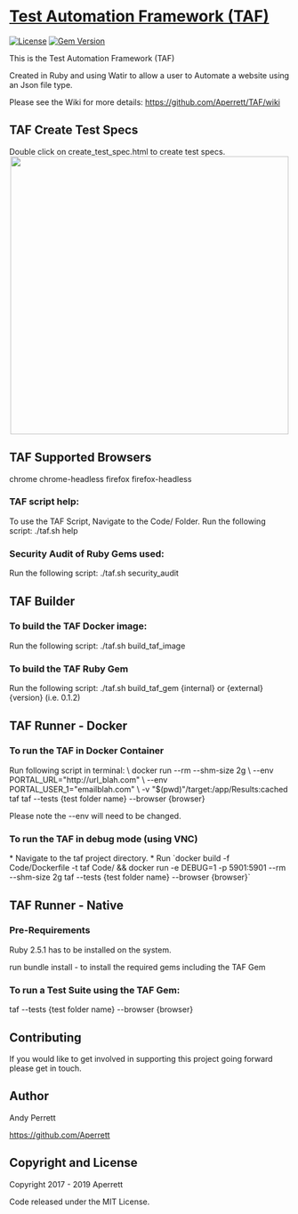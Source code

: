 # [Test Automation Framework (TAF)](https://github.com/Aperrett/TAF)
[![License](https://img.shields.io/github/license/mashape/apistatus.svg)](https://opensource.org/licenses/MIT) [![Gem Version](https://badge.fury.io/rb/taf.svg)](https://badge.fury.io/rb/taf)

This is the Test Automation Framework (TAF)

Created in Ruby and using Watir to allow a user to Automate a website using an Json file type.

Please see the Wiki for more details: https://github.com/Aperrett/TAF/wiki

<h2>TAF Create Test Specs </h2>
Double click on create_test_spec.html to create test specs.

<div align="center">
    <img src="https://user-images.githubusercontent.com/32389685/57616562-5d18ae00-7576-11e9-9999-84af21586735.png" width="500px"</img> 
</div>

<h2>TAF Supported Browsers </h2>
chrome
chrome-headless
firefox
firefox-headless

<h3>TAF script help: </h3>
To use the TAF Script, Navigate to the Code/ Folder.
Run the following script: 
./taf.sh help

<h3>Security Audit of Ruby Gems used: </h3>
Run the following script: 
./taf.sh security_audit

<h2>TAF Builder</h2> 
<h3>To build the TAF Docker image:</h3>
Run the following script: 
./taf.sh build_taf_image

<h3>To build the TAF Ruby Gem</h3>
Run the following script: 
./taf.sh build_taf_gem {internal} or {external} {version} (i.e. 0.1.2)

<h2>TAF Runner - Docker</h2>
<h3>To run the TAF in Docker Container</h3>
Run following script in terminal: \
docker run --rm --shm-size 2g \
--env PORTAL_URL="http://url_blah.com" \
--env PORTAL_USER_1="emailblah.com" \
-v "$(pwd)"/target:/app/Results:cached taf taf --tests {test folder name} --browser {browser}

Please note the --env will need to be changed.

<h3>To run the TAF in debug mode (using VNC)</h3>
* Navigate to the taf project directory.
* Run `docker build -f Code/Dockerfile -t taf Code/ && docker run -e DEBUG=1 -p 5901:5901 --rm --shm-size 2g taf --tests {test folder name} --browser {browser}`

<h2>TAF Runner - Native</h2>
<h3>Pre-Requirements</h3>
Ruby 2.5.1 has to be installed on the system.

run bundle install - to install the required gems including the TAF Gem

<h3>To run a Test Suite using the TAF Gem:</h3>
taf --tests {test folder name} --browser {browser}

<h2>Contributing</h2>

If you would like to get involved in supporting this project going forward please get in touch.

<h2>Author</h2>

Andy Perrett

https://github.com/Aperrett


<h2>Copyright and License</h2>

Copyright 2017 - 2019 Aperrett

Code released under the MIT License.
